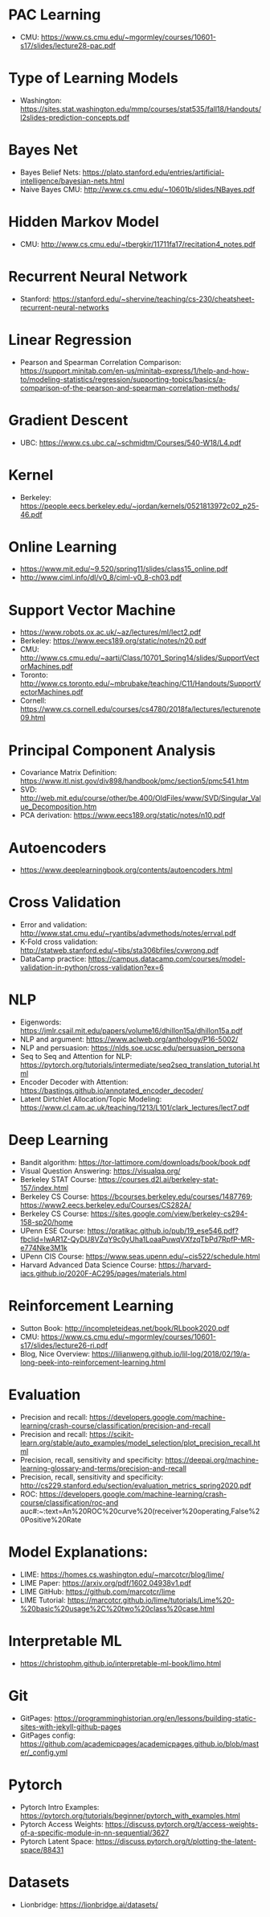 
# PAC Learning
- CMU: https://www.cs.cmu.edu/~mgormley/courses/10601-s17/slides/lecture28-pac.pdf

# Type of Learning Models
- Washington: https://sites.stat.washington.edu/mmp/courses/stat535/fall18/Handouts/l2slides-prediction-concepts.pdf

# Bayes Net
- Bayes Belief Nets: https://plato.stanford.edu/entries/artificial-intelligence/bayesian-nets.html
- Naive Bayes CMU: http://www.cs.cmu.edu/~10601b/slides/NBayes.pdf

# Hidden Markov Model
- CMU: http://www.cs.cmu.edu/~tbergkir/11711fa17/recitation4_notes.pdf

# Recurrent Neural Network
- Stanford: https://stanford.edu/~shervine/teaching/cs-230/cheatsheet-recurrent-neural-networks

# Linear Regression
- Pearson and Spearman Correlation Comparison: https://support.minitab.com/en-us/minitab-express/1/help-and-how-to/modeling-statistics/regression/supporting-topics/basics/a-comparison-of-the-pearson-and-spearman-correlation-methods/

# Gradient Descent
- UBC: https://www.cs.ubc.ca/~schmidtm/Courses/540-W18/L4.pdf

# Kernel
- Berkeley: https://people.eecs.berkeley.edu/~jordan/kernels/0521813972c02_p25-46.pdf

# Online Learning
- https://www.mit.edu/~9.520/spring11/slides/class15_online.pdf
- http://www.ciml.info/dl/v0_8/ciml-v0_8-ch03.pdf

# Support Vector Machine
- https://www.robots.ox.ac.uk/~az/lectures/ml/lect2.pdf
- Berkeley: https://www.eecs189.org/static/notes/n20.pdf
- CMU: http://www.cs.cmu.edu/~aarti/Class/10701_Spring14/slides/SupportVectorMachines.pdf
- Toronto: http://www.cs.toronto.edu/~mbrubake/teaching/C11/Handouts/SupportVectorMachines.pdf
- Cornell: https://www.cs.cornell.edu/courses/cs4780/2018fa/lectures/lecturenote09.html


# Principal Component Analysis
- Covariance Matrix Definition: https://www.itl.nist.gov/div898/handbook/pmc/section5/pmc541.htm
- SVD: http://web.mit.edu/course/other/be.400/OldFiles/www/SVD/Singular_Value_Decomposition.htm
- PCA derivation: https://www.eecs189.org/static/notes/n10.pdf

# Autoencoders
- https://www.deeplearningbook.org/contents/autoencoders.html

# Cross Validation
- Error and validation: http://www.stat.cmu.edu/~ryantibs/advmethods/notes/errval.pdf
- K-Fold cross validation: http://statweb.stanford.edu/~tibs/sta306bfiles/cvwrong.pdf
- DataCamp practice: https://campus.datacamp.com/courses/model-validation-in-python/cross-validation?ex=6

# NLP
- Eigenwords: https://jmlr.csail.mit.edu/papers/volume16/dhillon15a/dhillon15a.pdf
- NLP and argument: https://www.aclweb.org/anthology/P16-5002/
- NLP and persuasion: https://nlds.soe.ucsc.edu/persuasion_persona
- Seq to Seq and Attention for NLP: https://pytorch.org/tutorials/intermediate/seq2seq_translation_tutorial.html
- Encoder Decoder with Attention: https://bastings.github.io/annotated_encoder_decoder/
- Latent Dirtchlet Allocation/Topic Modeling: https://www.cl.cam.ac.uk/teaching/1213/L101/clark_lectures/lect7.pdf

# Deep Learning
- Bandit algorithm: https://tor-lattimore.com/downloads/book/book.pdf
- Visual Question Answering: https://visualqa.org/
- Berkeley STAT Course: https://courses.d2l.ai/berkeley-stat-157/index.html
- Berkeley CS Course: https://bcourses.berkeley.edu/courses/1487769; https://www2.eecs.berkeley.edu/Courses/CS282A/
- Berkeley CS Course: https://sites.google.com/view/berkeley-cs294-158-sp20/home
- UPenn ESE Course: https://pratikac.github.io/pub/19_ese546.pdf?fbclid=IwAR1Z-QyDU8VZqY9c0yUha1LoaaPuwqVXfzqTbPd7RpfP-MR-e774Nke3M1k
- UPenn CIS Course: https://www.seas.upenn.edu/~cis522/schedule.html
- Harvard Advanced Data Science Course: https://harvard-iacs.github.io/2020F-AC295/pages/materials.html

# Reinforcement Learning
- Sutton Book: http://incompleteideas.net/book/RLbook2020.pdf
- CMU: https://www.cs.cmu.edu/~mgormley/courses/10601-s17/slides/lecture26-ri.pdf
- Blog, Nice Overview: https://lilianweng.github.io/lil-log/2018/02/19/a-long-peek-into-reinforcement-learning.html

# Evaluation
- Precision and recall: https://developers.google.com/machine-learning/crash-course/classification/precision-and-recall
- Precision and recall: https://scikit-learn.org/stable/auto_examples/model_selection/plot_precision_recall.html
- Precision, recall, sensitivity and specificity: https://deepai.org/machine-learning-glossary-and-terms/precision-and-recall
- Precision, recall, sensitivity and specificity: http://cs229.stanford.edu/section/evaluation_metrics_spring2020.pdf
- ROC: https://developers.google.com/machine-learning/crash-course/classification/roc-and auc#:~:text=An%20ROC%20curve%20(receiver%20operating,False%20Positive%20Rate

# Model Explanations:
- LIME: https://homes.cs.washington.edu/~marcotcr/blog/lime/
- LIME Paper: https://arxiv.org/pdf/1602.04938v1.pdf
- LIME GitHub: https://github.com/marcotcr/lime
- LIME Tutorial: https://marcotcr.github.io/lime/tutorials/Lime%20-%20basic%20usage%2C%20two%20class%20case.html

# Interpretable ML
- https://christophm.github.io/interpretable-ml-book/limo.html

# Git
- GitPages: https://programminghistorian.org/en/lessons/building-static-sites-with-jekyll-github-pages
- GitPages config: https://github.com/academicpages/academicpages.github.io/blob/master/_config.yml

# Pytorch
- Pytorch Intro Examples: https://pytorch.org/tutorials/beginner/pytorch_with_examples.html
- Pytorch Access Weights: https://discuss.pytorch.org/t/access-weights-of-a-specific-module-in-nn-sequential/3627
- Pytorch Latent Space: https://discuss.pytorch.org/t/plotting-the-latent-space/88431

# Datasets
- Lionbridge: https://lionbridge.ai/datasets/


